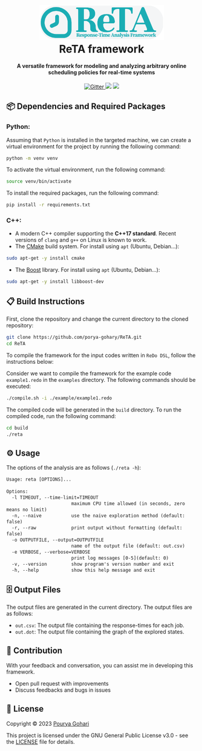 <h1 align="center">
  <br>
  <img src="img/logo.png" alt="ReTA" width="330">
  <br>
  ReTA framework
  <br>
</h1>
<h4 align="center">A versatile framework for modeling and analyzing arbitrary online scheduling policies for real-time systems</h4>
<p align="center">
  <a href="https://github.com/porya-gohary/ReTA/blob/master/LICENSE">
    <img src="https://img.shields.io/badge/License-GPLv3-blue.svg"
         alt="Gitter">
  </a>
    <img src="https://img.shields.io/badge/Made%20with-C++-orange">
    <img src="https://img.shields.io/badge/Python-3.8+-brightgreen">
</p>

## 📦 Dependencies and Required Packages
### Python:
Assuming that `Python` is installed in the targeted machine, we can create a virtual environment for the project by running the following command:
```bash
python -m venv venv
```
To activate the virtual environment, run the following command:
```bash
source venv/bin/activate
```
To install the required packages, run the following command:
```bash
pip install -r requirements.txt
```
### C++:
- A modern C++ compiler supporting the **C++17 standard**. Recent versions of `clang` and `g++` on Linux is known to work.
- The [CMake](https://cmake.org) build system. For install using `apt` (Ubuntu, Debian...):
```bash
sudo apt-get -y install cmake 
```
- The [Boost](https://www.boost.org) library. For install using `apt` (Ubuntu, Debian...):
```bash
sudo apt-get -y install libboost-dev
```
## 📋 Build Instructions
First, clone the repository and change the current directory to the cloned repository:
```bash
git clone https://github.com/porya-gohary/ReTA.git
cd ReTA
```
To compile the framework for the input codes written in `ReDo DSL`, follow the instructions below:

Consider we want to compile the framework for the example code `example1.redo` in the `examples` directory. The following commands should be executed:
```bash
./compile.sh -i ./example/example1.redo
```
The compiled code will be generated in the `build` directory. To run the compiled code, run the following command:
```bash
cd build
./reta
```

## ⚙️ Usage
The options of the analysis are as follows (`./reta -h`):
```
Usage: reta [OPTIONS]...

Options:
  -l TIMEOUT, --time-limit=TIMEOUT
                        maximum CPU time allowed (in seconds, zero means no limit)
  -n, --naive           use the naive exploration method (default: false)
  -r, --raw             print output without formatting (default: false)
  -o OUTPUTFILE, --output=OUTPUTFILE
                        name of the output file (default: out.csv)
  -e VERBOSE, --verbose=VERBOSE
                        print log messages [0-5](default: 0)
  -v, --version         show program's version number and exit
  -h, --help            show this help message and exit
```

## 🗄️ Output Files
The output files are generated in the current directory. The output files are as follows:

* `out.csv`: The output file containing the response-times for each job.
* `out.dot`: The output file containing the graph of the explored states.

## 🌱 Contribution
With your feedback and conversation, you can assist me in developing this framework.
* Open pull request with improvements
* Discuss feedbacks and bugs in issues

## 📜 License
Copyright © 2023 [Pourya Gohari](https://pourya-gohari.ir)

This project is licensed under the GNU General Public License v3.0 - see the [LICENSE](LICENSE) file for details.

